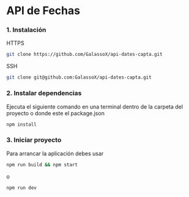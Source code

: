 # API de Fechas

### 1. Instalación

HTTPS
```sh
git clone https://github.com/GalassoX/api-dates-capta.git
```

SSH
```sh
git clone git@github.com:GalassoX/api-dates-capta.git
```
### 2. Instalar dependencias
Ejecuta el siguiente comando en una terminal dentro de la carpeta del proyecto o donde este el package.json
```sh
npm install
```

### 3. Iniciar proyecto
Para arrancar la aplicación debes usar 
```sh
npm run build && npm start
```
o
```sh
npm run dev
```
